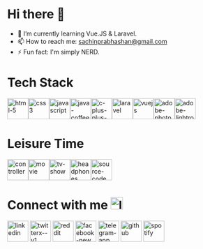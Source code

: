 

<h1>Hi there 👋</h1>

<!--
**SachinPrabhashan/SachinPrabhashan** is a ✨ _special_ ✨ repository because its `README.md` (this file) appears on your GitHub profile.

Here are some ideas to get you started:

- 🔭 I’m currently working on ...

- 👯 I’m looking to collaborate on ...
- 🤔 I’m looking for help with ...
- 💬 Ask me about ...
- 😄 Pronouns: ...
-->
- 🌱 I’m currently learning Vue.JS & Laravel.
- 📫 How to reach me: sachinprabhashan@gmail.com
- ⚡ Fun fact: I'm simply NERD.

<h1>Tech Stack</h1>
<div style="display:flex;">
<img width="48" height="48" src="https://img.icons8.com/fluency/48/html-5.png" alt="html-5"/>
<img width="48" height="48" src="https://img.icons8.com/fluency/48/css3.png" alt="css3"/>
<img width="48" height="48" src="https://img.icons8.com/fluency/48/javascript.png" alt="javascript"/>

<img width="48" height="48" src="https://img.icons8.com/fluency/48/java-coffee-cup-logo.png" alt="java-coffee-cup-logo"/>
<img width="48" height="48" src="https://img.icons8.com/fluency/48/c-plus-plus-logo.png" alt="c-plus-plus-logo"/>

<img width="48" height="48" src="https://img.icons8.com/fluency/48/laravel.png" alt="laravel"/>
<img width="48" height="48" src="https://img.icons8.com/fluency/48/vuejs.png" alt="vuejs"/>

<img width="48" height="48" src="https://img.icons8.com/fluency/48/adobe-photoshop.png" alt="adobe-photoshop"/>
<img width="48" height="48" src="https://img.icons8.com/fluency/48/adobe-lightroom.png" alt="adobe-lightroom"/>


</div>


<h1>Leisure Time</h1>
<div style="display:flex;">
  <img width="48" height="48" src="https://img.icons8.com/fluency/48/controller.png" alt="controller"/>
  <img width="48" height="48" src="https://img.icons8.com/fluency/48/movie.png" alt="movie"/>
  <img width="48" height="48" src="https://img.icons8.com/fluency/48/tv-show.png" alt="tv-show"/>
  <img width="48" height="48" src="https://img.icons8.com/fluency/48/headphones.png" alt="headphones"/>
  <img width="48" height="48" src="https://img.icons8.com/fluency/48/source-code.png" alt="source-code"/>
</div>


<h1>Connect with me <img width="28" height="28" src="https://img.icons8.com/fluency/48/link.png" alt="link"/></h1>
<a href="https://www.linkedin.com/sachinrathnayake"><img width="48" height="48" src="https://img.icons8.com/fluency/48/linkedin.png" alt="linkedin"/></a>
<a href="https://"><img width="48" height="48" src="https://img.icons8.com/fluency/48/twitterx--v1.png" alt="twitterx--v1"/></a>
<a href="https://"><img width="48" height="48" src="https://img.icons8.com/fluency/48/reddit.png" alt="reddit"/></a>
<a href="https://"><img width="48" height="48" src="https://img.icons8.com/fluency/48/facebook-new.png" alt="facebook-new"/></a>
<a href="https://"><img width="48" height="48" src="https://img.icons8.com/fluency/48/telegram-app.png" alt="telegram-app"/></a>
<a href="https://"><img width="48" height="48" src="https://img.icons8.com/fluency/48/github.png" alt="github"/></a>
<a href="https://open.spotify.com/user/0i1efixqghhrfbike2rowhcok"><img width="48" height="48" src="https://img.icons8.com/fluency/48/spotify.png" alt="spotify"/></a>
<a href="https://"></a>
<a href="https://"></a>
